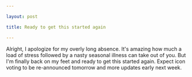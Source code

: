 ```yaml
---

layout: post

title: Ready to get this started again

---
```


Alright, I apologize for my overly long absence. It's amazing how much a load of stress followed by a nasty seasonal illness can take out of you. But I'm finally back on my feet and ready to get this started again. Expect icon voting to be re-announced tomorrow and more updates early next week.
